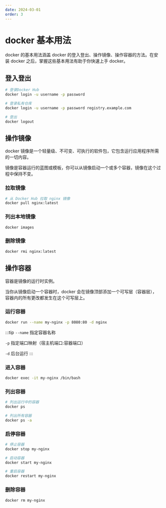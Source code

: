 ```yaml
---
date: 2024-03-01
order: 3
---
```


# docker 基本用法

docker 的基本用法涵盖 docker 的登入登出、操作镜像、操作容器的方法。在安装 docker 之后，掌握这些基本用法有助于你快速上手 docker。

## 登入登出

```bash
# 登录Docker Hub
docker login -u username -p password

# 登录私有仓库
docker login -u username -p password registry.example.com

# 登出
docker logout
```

## 操作镜像

docker 镜像是一个轻量级、不可变、可执行的软件包，它包含运行应用程序所需的一切内容。

镜像是容器运行的蓝图或模板，你可以从镜像启动一个或多个容器，镜像在这个过程中保持不变。

### 拉取镜像

```bash
# 从 Docker Hub 拉取 nginx 镜像
docker pull nginx:latest
```

### 列出本地镜像

```bash
docker images
```

### 删除镜像

```bash
docker rmi nginx:latest
```

## 操作容器

容器是镜像的运行时实例。

当你从镜像启动一个容器时，docker 会在镜像顶部添加一个可写层（容器层），容器内的所有更改都发生在这个可写层上。

### 运行容器

```bash
docker run --name my-nginx -p 8080:80 -d nginx
```

:::tip
`--name` 指定容器名称

`-p` 指定端口映射（宿主机端口:容器端口）

`-d` 后台运行
:::

### 进入容器

```bash
docker exec -it my-nginx /bin/bash
```

### 列出容器

```bash
# 列出运行中的容器
docker ps

# 列出所有容器
docker ps -a
```

### 启停容器

```bash
# 停止容器
docker stop my-nginx

# 启动容器
docker start my-nginx

# 重启容器
docker restart my-nginx
```

### 删除容器

```bash
docker rm my-nginx
```